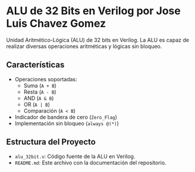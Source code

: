 # ALU de 32 Bits en Verilog por Jose Luis Chavez Gomez

Unidad Aritmético-Lógica (ALU) de 32 bits en Verilog. La ALU es capaz de realizar diversas operaciones aritméticas y lógicas sin bloqueo.

## Características
- Operaciones soportadas:
  - Suma (`A + B`)
  - Resta (`A - B`)
  - AND (`A & B`)
  - OR (`A | B`)
  - Comparación (`A < B`)
- Indicador de bandera de cero (`Zero_Flag`)
- Implementación sin bloqueo (`always @(*)`)

## Estructura del Proyecto
- `alu_32bit.v`: Código fuente de la ALU en Verilog.
- `README.md`: Este archivo con la documentación del repositorio.

